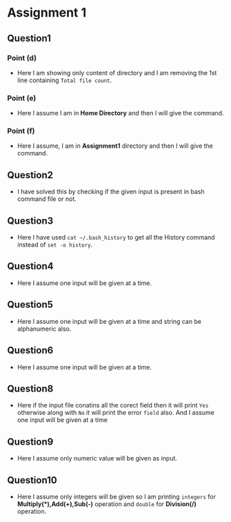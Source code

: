 # Assignment 1

## Question1
### Point (d)
* Here I am showing only content of directory and I am removing the 1st line containing `Total file count`.
### Point (e)
* Here I assume I am in <b>Home Directory</b> and then I will give the command.
### Point (f)
* Here I assume, I am in <b>Assignment1</b> directory and then I will give the command.

## Question2
* I have solved this by checking if the given input is present in bash command file or not.

## Question3
* Here I have used `cat ~/.bash_history` to get all the History command instead of `set -o history`.

## Question4
* Here I assume one input will be given at a time.

## Question5
* Here I assume one input will be given at a time and string can be alphanumeric also.

## Question6
* Here I assume one input will be given at a time.
 
## Question8
* Here if the input file conatins all the corect field then it will print `Yes` otherwise along with `No` it will print the error `field` also. And I assume one input will be given at a time

## Question9
* Here I assume only numeric value will be given as input.

## Question10
* Here I assume only integers will be given so I am printing `integers` for <b>Multiply(*),Add(+),Sub(-)</b> operation and `double` for <b>Division(/)</b> operation. 

